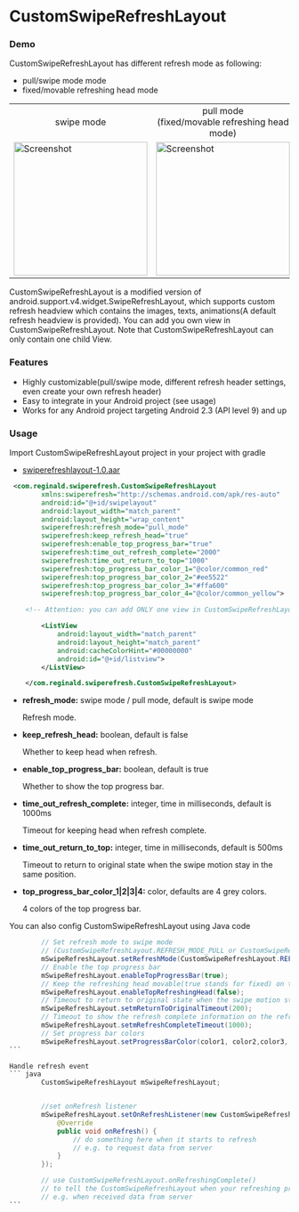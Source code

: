 CustomSwipeRefreshLayout
========================

### Demo
CustomSwipeRefreshLayout has different refresh mode as following:
* pull/swipe mode mode 
* fixed/movable refreshing head mode

<table cellspacing="0" cellpadding="0" margin="0" style='border-collapse: collapse;'>
<tr><td align="center">swipe mode</td><td align="center">pull mode<br>(fixed/movable refreshing head mode)</td></tr>
<tr><td>
   <img src="https://raw.githubusercontent.com/xyxyLiu/SwipeRefreshLayout/master/website/swipe_mode.gif" width="240" alt="Screenshot"/>
   </td>
   <td>
   <img src="https://raw.githubusercontent.com/xyxyLiu/SwipeRefreshLayout/master/website/pull_mode.gif" width="240" alt="Screenshot"/>
   </td>
</tr>
</table>


CustomSwipeRefreshLayout is a modified version of android.support.v4.widget.SwipeRefreshLayout, which supports custom refresh headview which contains the images, texts, animations(A default refresh headview is provided). You can add you own view in CustomSwipeRefreshLayout. 
Note that CustomSwipeRefreshLayout can only contain one child View.  

### Features
* Highly customizable(pull/swipe mode, different refresh header settings, even create your own refresh header)
* Easy to integrate in your Android project (see usage)
* Works for any Android project targeting Android 2.3 (API level 9) and up

### Usage
Import CustomSwipeRefreshLayout project in your project with gradle
- [swiperefreshlayout-1.0.aar](https://github.com/xyxyLiu/SwipeRefreshLayout/releases/download/1.0/swiperefreshlayout-1.0.aar)


````xml
 <com.reginald.swiperefresh.CustomSwipeRefreshLayout
        xmlns:swiperefresh="http://schemas.android.com/apk/res-auto"
        android:id="@+id/swipelayout"
        android:layout_width="match_parent"
        android:layout_height="wrap_content"
        swiperefresh:refresh_mode="pull_mode"
        swiperefresh:keep_refresh_head="true"
        swiperefresh:enable_top_progress_bar="true"
        swiperefresh:time_out_refresh_complete="2000"
        swiperefresh:time_out_return_to_top="1000"
        swiperefresh:top_progress_bar_color_1="@color/common_red"
        swiperefresh:top_progress_bar_color_2="#ee5522"
        swiperefresh:top_progress_bar_color_3="#ffa600"
        swiperefresh:top_progress_bar_color_4="@color/common_yellow">

    <!-- Attention: you can add ONLY one view in CustomSwipeRefreshLayout either in xml or java code -->

        <ListView
            android:layout_width="match_parent"
            android:layout_height="match_parent"
            android:cacheColorHint="#00000000"
            android:id="@+id/listview">
        </ListView>

    </com.reginald.swiperefresh.CustomSwipeRefreshLayout>
````
* **refresh_mode:** swipe mode / pull mode, default is swipe mode

   Refresh mode.
* **keep_refresh_head:** boolean, default is false

   Whether to keep head when refresh.
* **enable_top_progress_bar:** boolean, default is true

   Whether to show the top progress bar.
* **time_out_refresh_complete:** integer, time in milliseconds, default is 1000ms

   Timeout for keeping head when refresh complete.
* **time_out_return_to_top:** integer, time in milliseconds, default is 500ms

   Timeout to return to original state when the swipe motion stay in the same position.
* **top_progress_bar_color_1|2|3|4:** color, defaults are 4 grey colors.

   4 colors of the top progress bar.

You can also config CustomSwipeRefreshLayout using Java code
````java
        // Set refresh mode to swipe mode
        // (CustomSwipeRefreshLayout.REFRESH_MODE_PULL or CustomSwipeRefreshLayout.REFRESH_MODE_SWIPE)
        mSwipeRefreshLayout.setRefreshMode(CustomSwipeRefreshLayout.REFRESH_MODE_SWIPE);
        // Enable the top progress bar
        mSwipeRefreshLayout.enableTopProgressBar(true);
        // Keep the refreshing head movable(true stands for fixed) on the top
        mSwipeRefreshLayout.enableTopRefreshingHead(false);
        // Timeout to return to original state when the swipe motion stay in the same position
        mSwipeRefreshLayout.setmReturnToOriginalTimeout(200);
        // Timeout to show the refresh complete information on the refreshing head.
        mSwipeRefreshLayout.setmRefreshCompleteTimeout(1000);
        // Set progress bar colors
        mSwipeRefreshLayout.setProgressBarColor(color1, color2,color3, color4);
```

Handle refresh event
``` java
        CustomSwipeRefreshLayout mSwipeRefreshLayout;


        //set onRefresh listener
        mSwipeRefreshLayout.setOnRefreshListener(new CustomSwipeRefreshLayout.OnRefreshListener() {
            @Override
            public void onRefresh() {
                // do something here when it starts to refresh
                // e.g. to request data from server
            }
        });

        // use CustomSwipeRefreshLayout.onRefreshingComplete()
        // to tell the CustomSwipeRefreshLayout when your refreshing process is complete
        // e.g. when received data from server
```